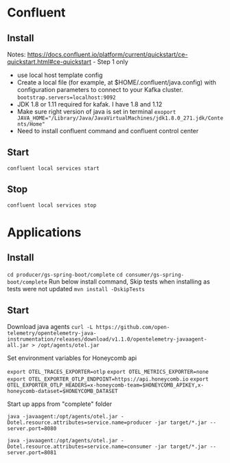# Confluent 
## Install
  Notes:
  https://docs.confluent.io/platform/current/quickstart/ce-quickstart.html#ce-quickstart - Step 1 only 
-  use local host template config 
-  Create a local file (for example, at $HOME/.confluent/java.config) with configuration parameters to connect to your Kafka cluster.
  `bootstrap.servers=localhost:9092`
- JDK 1.8 or 1.11 required for kafak.  I have 1.8 and 1.12
- Make sure right version of java is set in terminal
  `exoport JAVA_HOME="/Library/Java/JavaVirtualMachines/jdk1.8.0_271.jdk/Contents/Home"` 
- Need to install confluent command and confluent control center

## Start
`confluent local services start`
## Stop
`confluent local services stop`


# Applications 

## Install 
`cd producer/gs-spring-boot/complete`
`cd consumer/gs-spring-boot/complete`
Run below install command, Skip tests when installing as tests were not updated 
 `mvn install -DskipTests`

## Start

Download java agents
`curl -L https://github.com/open-telemetry/opentelemetry-java-instrumentation/releases/download/v1.1.0/opentelemetry-javaagent-all.jar > /opt/agents/otel.jar`

Set environment variables for Honeycomb api

`export OTEL_TRACES_EXPORTER=otlp`
`export OTEL_METRICS_EXPORTER=none`
`export OTEL_EXPORTER_OTLP_ENDPOINT=https://api.honeycomb.io`
`export OTEL_EXPORTER_OTLP_HEADERS=x-honeycomb-team=$HONEYCOMB_APIKEY,x-honeycomb-dataset=$HONEYCOMB_DATASET`

Start up apps from "complete" folder

`java -javaagent:/opt/agents/otel.jar -Dotel.resource.attributes=service.name=producer -jar target/*.jar --server.port=8080`

`java -javaagent:/opt/agents/otel.jar -Dotel.resource.attributes=service.name=consumer -jar target/*.jar --server.port=8081`



